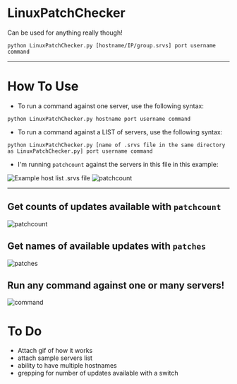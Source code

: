 # LinuxPatchChecker
Can be used for anything really though!

`python LinuxPatchChecker.py [hostname/IP/group.srvs] port username command` 

---

# How To Use
- To run a command against one server, use the following syntax:

`python LinuxPatchChecker.py hostname port username command` 

- To run a command against a LIST of servers, use the following syntax:

`python LinuxPatchChecker.py [name of .srvs file in the same directory as LinuxPatchChecker.py] port username command`

- I'm running `patchcount` against the servers in this file in this example:

![Example host list .srvs file](https://i.imgur.com/6aK6vod.png)
![patchcount](https://i.imgur.com/KONUTXi.png)

---

## Get counts of updates available with `patchcount`
![patchcount](https://i.imgur.com/KONUTXi.png)

## Get names of available updates with `patches`
![patches](https://i.imgur.com/VCbbgpj.png)

## Run any command against one or many servers!
![command](https://i.imgur.com/MMWFDXv.png)
# To Do
- Attach gif of how it works
- attach sample servers list 
- ability to have multiple hostnames
- grepping for number of updates available with a switch
